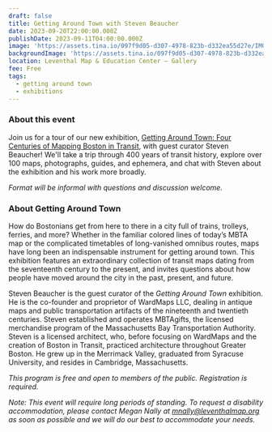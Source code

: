 ```yaml
---
draft: false
title: Getting Around Town with Steven Beaucher
date: 2023-09-20T22:00:00.000Z
publishDate: 2023-09-11T04:00:00.000Z
image: 'https://assets.tina.io/097f9d05-d307-4978-823b-d332ea55d27e/IMG_5082.png'
backgroundImage: 'https://assets.tina.io/097f9d05-d307-4978-823b-d332ea55d27e/IMG_5082.png'
location: Leventhal Map & Education Center – Gallery
fee: Free
tags:
  - getting around town
  - exhibitions
---
```


### About this event

Join us for a tour of our new exhibition, [Getting Around Town: Four Centuries of Mapping Boston in Transit](https://www.leventhalmap.org/digital-exhibitions/getting-around-town/), with guest curator Steven Beaucher! We'll take a trip through 400 years of transit history, explore over 100 maps, photographs, guides, and ephemera, and chat with Steven about the exhibition and his work more broadly.

*Format will be informal with questions and discussion welcome.*

### About Getting Around Town

How do Bostonians get from here to there in a city full of trains, trolleys, ferries, and more? Whether in the familiar colored lines of today’s MBTA map or the complicated timetables of long-vanished omnibus routes, maps have long been an indispensable instrument for getting around town. This exhibition features an extraordinary collection of transit maps dating from the seventeenth century to the present, and invites questions about how people have moved around the city in the past, present, and future.

Steven Beaucher is the guest curator of the *Getting Around Town* exhibition. He is the co-founder and proprietor of WardMaps LLC, dealing in antique maps and public transportation artifacts of the nineteenth and twentieth centuries. Steven established and operates MBTAgifts, the licensed merchandise program of the Massachusetts Bay Transportation Authority. Steven is a licensed architect, who, before focusing on WardMaps and the creation of Boston in Transit, practiced architecture throughout Greater Boston. He grew up in the Merrimack Valley, graduated from Syracuse University, and resides in Cambridge, Massachusetts.

*This program is free and open to members of the public. Registration is required.*

*N﻿ote: This event will require long periods of standing. To request a disability accommodation, please contact Megan Nally at mnally@leventhalmap.org as soon as possible and we will do our best to accommodate your needs.*

<div id="eventbrite-widget-container-717218278177"></div>

<script src="https://www.eventbrite.com/static/widgets/eb_widgets.js"></script>

<script type="text/javascript">
    var exampleCallback = function() {
        console.log('Order complete!');
    };

    window.EBWidgets.createWidget({
        // Required
        widgetType: 'checkout',
        eventId: '717218278177',
        iframeContainerId: 'eventbrite-widget-container-717218278177',

        // Optional
        iframeContainerHeight: 425,  // Widget height in pixels. Defaults to a minimum of 425px if not provided
        onOrderComplete: exampleCallback  // Method called when an order has successfully completed
    });
</script>
